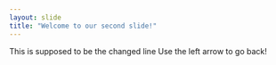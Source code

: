 ```yaml
---
layout: slide
title: "Welcome to our second slide!"
---
```

This is supposed to be the changed line
Use the left arrow to go back!
